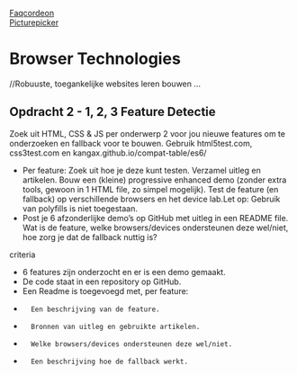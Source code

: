 [Faqcordeon](https://vandijkstef.github.io/browser-technologies/opdracht2/faqcordeon.html)  
[Picturepicker](https://vandijkstef.github.io/browser-technologies/opdracht2/picturepicker.html)  


# Browser Technologies
//Robuuste, toegankelijke websites leren bouwen … 

## Opdracht 2 - 1, 2, 3 Feature Detectie
Zoek uit HTML, CSS & JS per onderwerp 2 voor jou nieuwe features om te onderzoeken en fallback voor te bouwen. Gebruik html5test.com, css3test.com en kangax.github.io/compat-table/es6/

- Per feature: Zoek uit hoe je deze kunt testen. Verzamel uitleg en artikelen. Bouw een (kleine) progressive enhanced demo (zonder extra tools, gewoon in 1 HTML file, zo simpel mogelijk). Test de feature (en fallback) op verschillende browsers en het device lab.Let op: Gebruik van polyfills is niet toegestaan.
- Post je 6 afzonderlijke demo’s op GitHub met uitleg in een README file. Wat is de feature, welke browsers/devices ondersteunen deze wel/niet, hoe zorg je dat de fallback nuttig is?

criteria
- 6 features zijn onderzocht en er is een demo gemaakt.
- De code staat in een repository op GitHub.
- Een Readme is toegevoegd met, per feature:
-		Een beschrijving van de feature.
-		Bronnen van uitleg en gebruikte artikelen.
-		Welke browsers/devices ondersteunen deze wel/niet.
-		Een beschrijving hoe de fallback werkt.

 